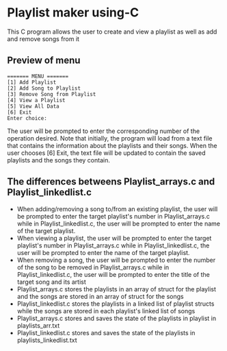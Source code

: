 # Playlist maker using-C
This C program allows the user to create and view a playlist as well as add and remove songs from it
## Preview of menu
```
======= MENU =======
[1] Add Playlist
[2] Add Song to Playlist
[3] Remove Song from Playlist
[4] View a Playlist
[5] View All Data
[6] Exit
Enter choice:
```
The user will be prompted to enter the corresponding number of the operation desired.
Note that initially, the program will load from a text file that contains the information about the playlists and their songs.
When the user chooses [6] Exit, the text file will be updated to contain the saved playlists and the songs they contain.
## The differences betweens Playlist_arrays.c and Playlist_linkedlist.c
- When adding/removing a song to/from an existing playlist, the user will be prompted to enter the target playlist's number in Playlist_arrays.c while in Playlist_linkedlist.c, the user will be prompted to enter the name of the target playlist.
- When viewing a playlist, the user will be prompted to enter the target playlist's number in Playlist_arrays.c while in Playlist_linkedlist.c, the user will be prompted to enter the name of the target playlist.
- When removing a song, the user will be prompted to enter the number of the song to be removed in Playlist_arrays.c while in Playlist_linkedlist.c, the user will be prompted to enter the title of the target song and its artist
- Playlist_arrays.c stores the playlists in an array of struct for the playlist and the songs are stored in an array of struct for the songs
- Playlist_linkedlist.c stores the playlists in a linked list of playlist structs while the songs are stored in each playlist's linked list of songs
- Playlist_arrays.c stores and saves the state of the playlists in playlist in playlists_arr.txt
- Playlist_linkedlist.c stores and saves the state of the playlists in playlists_linkedlist.txt
